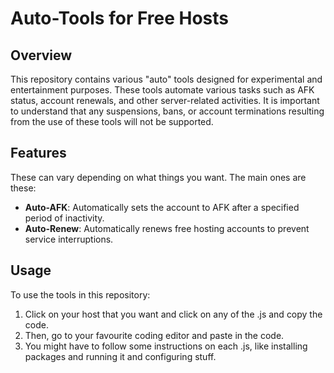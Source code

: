 # Auto-Tools for Free Hosts

## Overview

This repository contains various "auto" tools designed for experimental and entertainment purposes. These tools automate various tasks such as AFK status, account renewals, and other server-related activities. It is important to understand that any suspensions, bans, or account terminations resulting from the use of these tools will not be supported.

## Features
These can vary depending on what things you want. The main ones are these:

- **Auto-AFK**: Automatically sets the account to AFK after a specified period of inactivity.
- **Auto-Renew**: Automatically renews free hosting accounts to prevent service interruptions.
  
## Usage

To use the tools in this repository:

1. Click on your host that you want and click on any of the .js and copy the code.
2. Then, go to your favourite coding editor and paste in the code.
3. You might have to follow some instructions on each .js, like installing packages and running it and configuring stuff.
